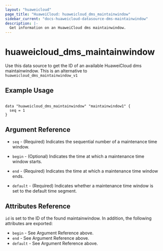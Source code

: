 ```yaml
---
layout: "huaweicloud"
page_title: "HuaweiCloud: huaweicloud_dms_maintainwindow"
sidebar_current: "docs-huaweicloud-datasource-dms-maintainwindow"
description: |-
  Get information on an HuaweiCloud dms maintainwindow.
---
```


# huaweicloud\_dms\_maintainwindow

Use this data source to get the ID of an available HuaweiCloud dms maintainwindow.
This is an alternative to `huaweicloud_dms_maintainwindow_v1`

## Example Usage

```hcl

data "huaweicloud_dms_maintainwindow" "maintainwindow1" {
  seq = 1
}

```

## Argument Reference

* `seq` - (Required) Indicates the sequential number of a maintenance time window.

* `begin` - (Optional) Indicates the time at which a maintenance time window starts.

* `end` - (Required) Indicates the time at which a maintenance time window ends.

* `default` - (Required) Indicates whether a maintenance time window is set to the default time segment.

## Attributes Reference

`id` is set to the ID of the found maintainwindow. In addition, the following attributes
are exported:

* `begin` - See Argument Reference above.
* `end` - See Argument Reference above.
* `default` - See Argument Reference above.

